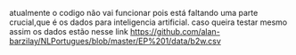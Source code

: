atualmente o codigo não vai funcionar pois está faltando uma parte crucial,que é os dados para inteligencia artificial.
caso queira testar mesmo assim os dados estão nesse link https://github.com/alan-barzilay/NLPortugues/blob/master/EP%201/data/b2w.csv
